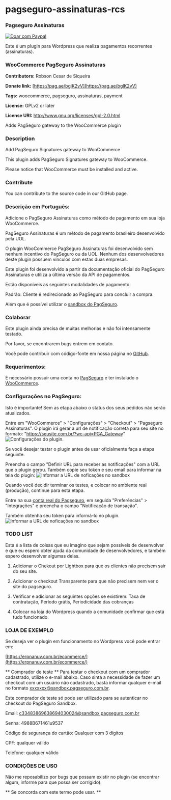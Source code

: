 # pagseguro-assinaturas-rcs
### Pagseguro Assinaturas ###

<a target="_blank" href="https://pag.ae/bglK2vV">
<img alt="Doar com Paypal" src="https://www.paypalobjects.com/pt_BR/BR/i/btn/btn_donateCC_LG.gif"/></a>

Este é um plugin para Wordpress que realiza pagamentos recorrentes (assinaturas).

### WooCommerce PagSeguro Assinaturas ###

**Contributors:** Robson Cesar de Siqueira 

**Donate link:** [https://pag.ae/bglK2vV](https://pag.ae/bglK2vV) 

**Tags:** woocommerce, pagseguro, assinaturas, payment 

**License:** GPLv2 or later 

**License URI:** http://www.gnu.org/licenses/gpl-2.0.html 

Adds PagSeguro gateway to the WooCommerce plugin

### Description ###

Add PagSeguro Signatures gateway to WooCommerce

This plugin adds PagSeguro Signatures gateway to WooCommerce.

Please notice that WooCommerce must be installed and active.

### Contribute ###

You can contribute to the source code in our GitHub page.

### Descrição em Português: ###

Adicione o PagSeguro Assinaturas como método de pagamento em sua loja WooCommerce.

PagSeguro Assinaturas é um método de pagamento brasileiro desenvolvido pela UOL.

O plugin WooCommerce PagSeguro Assinaturas foi desenvolvido sem nenhum incentivo do PagSeguro ou da UOL. Nenhum dos desenvolvedores deste plugin possuem vínculos com estas duas empresas.

Este plugin foi desenvolvido a partir da documentação oficial do PagSeguro Assinaturas e utiliza a última versão da API de pagamentos.

Estão disponíveis as seguintes modalidades de pagamento:

Padrão: Cliente é redirecionado ao PagSeguro para concluir a compra.

Além que é possível utilizar o [sandbox do PagSeguro](https://sandbox.pagseguro.uol.com.br/vendedor/configuracoes.html).


### Colaborar ###

Este plugin ainda precisa de muitas melhorias e não foi intensamente testado.

Por favor, se encontrarem bugs entrem em contato.

Você pode contribuir com código-fonte em nossa página no [GitHub](https://github.com/san0suke/pagseguro-assinaturas-rcs).


### Requerimentos: ###

É necessário possuir uma conta no [PagSeguro](http://pagseguro.uol.com.br/) e ter instalado o [WooCommerce](http://wordpress.org/plugins/woocommerce/).


### Configurações no PagSeguro: ###

Isto é importante! Sem as etapa abaixo o status dos seus pedidos não serão atualizados.

Entre em "WooCommerce" > "Configurações" > "Checkout" > "Pagseguro Assinaturas".
O plugin irá gerar a url de notificação correta para seu site no formato: "https://seusite.com.br/?wc-api=PGA_Gateway"
![Configurações do plugin.](https://uploaddeimagens.com.br/images/000/972/674/original/Screenshot_1.png?1498939879)

Se você desejar testar o plugin antes de usar oficialmente faça a etapa seguinte.

Preencha o campo "Definir URL para receber as notificações" com a URL que o plugin gerou.
Também copie seu token e seu email para informar na tela do plugin:
![Informar a URL de noficações no sandbox](http://uploaddeimagens.com.br/images/000/972/688/original/Screenshot_3.png?1498940426)

Quando você decidir terminar os testes, e colocar no ambiente real (produção), continue para esta etapa.

Entre na sua [conta real do Pagseguro](https://pagseguro.uol.com.br/preferencias/integracoes.jhtml), em seguida "Preferências" > "Integrações" e preencha o campo "Notificação de transação". 

Também obtenha seu token para informá-lo no plugin.
![Informar a URL de noficações no sandbox](http://uploaddeimagens.com.br/images/000/973/149/original/Screenshot_4.png?1499005146)


### TODO LIST ###

Esta é a lista de coisas que eu imagino que sejam possíveis de desenvolver e que eu espero obter ajuda da comunidade de desenvolvedores, e também espero desenvolver algumas delas.

1. Adicionar o Chekout por Lightbox para que os clientes não precisem sair do seu site.

2. Adicionar o checkout Transparente para que não precisem nem ver o site do pagseguro.

3. Verificar e adicionar as seguintes opções se existirem: Taxa de contratação, Período grátis, Periodicidade das cobranças

4. Colocar na loja do Wordpress quando a comunidade confirmar que está tudo funcionado.

### LOJA DE EXEMPLO ###

Se deseja ver o plugin em funcionamento no Wordpress você pode entrar em:

[https://erpnanuv.com.br/ecommerce/](https://erpnanuv.com.br/ecommerce/)

** Comprador de teste **
Para testar o checkout com um comprador cadastrado, utilize o e-mail abaixo. Caso sinta a necessidade de fazer um checkout com um usuário não cadastrado, basta informar qualquer e-mail no formato xxxxxxx@sandbox.pagseguro.com.br.

Este comprador de teste só pode ser utilizado para se autenticar no checkout do PagSeguro Sandbox.

Email: c33483869638694030024@sandbox.pagseguro.com.br

Senha: 4988B671461u9537

Código de segurança do cartão: Qualquer com 3 dígitos

CPF: qualquer válido

Telefone: qualquer válido

### CONDIÇÕES DE USO ###

Não me reposabilizo por bugs que possam existir no plugin (se encontrar algum, informe para que possa ser corrigido).

** Se concorda com este termo pode usar. **
